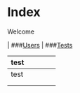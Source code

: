# Index
Welcome

| ###[Users](https://vsquiddevv.github.io/twitch-market/users/)
| ###[Tests](https://vsquiddevv.github.io/twitch-market/users/)

| test |   |   |   |   |
|------|---|---|---|---|
| test |   |   |   |   |
|      |   |   |   |   |
|      |   |   |   |   |
